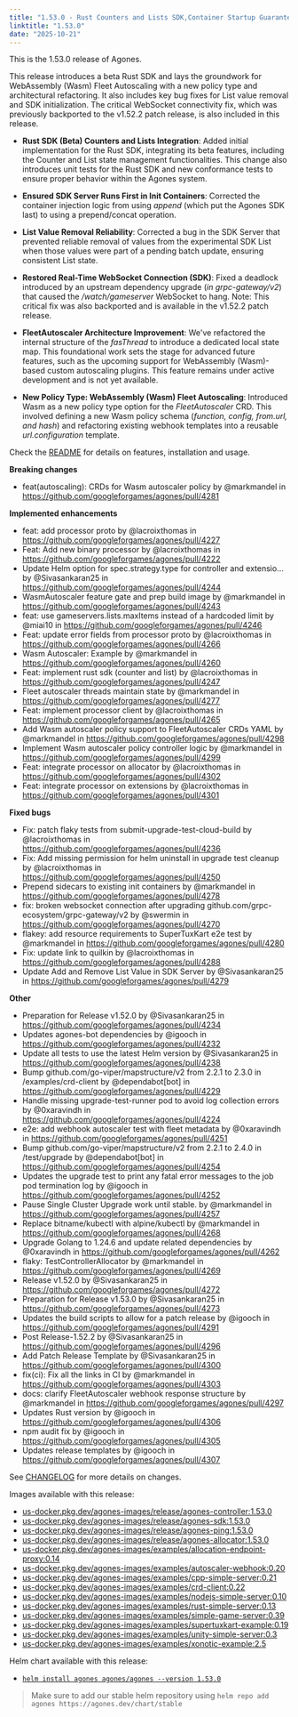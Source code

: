 ```yaml
---
title: "1.53.0 - Rust Counters and Lists SDK,Container Startup Guarantees, and More!"
linktitle: "1.53.0"
date: "2025-10-21"
---
```


This is the 1.53.0 release of Agones.

This release introduces a beta Rust SDK and lays the groundwork for WebAssembly (Wasm) Fleet Autoscaling with a new policy type and architectural refactoring. It also includes key bug fixes for List value removal and SDK initialization. The critical WebSocket connectivity fix, which was previously backported to the v1.52.2 patch release, is also included in this release.

- **Rust SDK (Beta) Counters and Lists Integration**: Added initial implementation for the Rust SDK, integrating its beta features, including the Counter and List state management functionalities. This change also introduces unit tests for the Rust SDK and new conformance tests to ensure proper behavior within the Agones system. 

- **Ensured SDK Server Runs First in Init Containers**: Corrected the container injection logic from using *append* (which put the Agones SDK last) to using a prepend/concat operation.

- **List Value Removal Reliability**: Corrected a bug in the SDK Server that prevented reliable removal of values from the experimental SDK List when those values were part of a pending batch update, ensuring consistent List state.

- **Restored Real-Time WebSocket Connection (SDK)**: Fixed a deadlock introduced by an upstream dependency upgrade (*in grpc-gateway/v2*) that caused the */watch/gameserver* WebSocket to hang.
Note: This critical fix was also backported and is available in the v1.52.2 patch release.

- **FleetAutoscaler Architecture Improvement**: We've refactored the internal structure of the *fasThread* to introduce a dedicated local state map. This foundational work sets the stage for advanced future features, such as the upcoming support for WebAssembly (Wasm)-based custom autoscaling plugins. This feature remains under active development and is not yet available.

- **New Policy Type: WebAssembly (Wasm) Fleet Autoscaling**:  Introduced Wasm as a new policy type option for the *FleetAutoscaler* CRD. This involved defining a new Wasm policy schema (*function, config, from.url, and hash*) and refactoring existing webhook templates into a reusable *url.configuration* template.

Check the <a href="https://github.com/googleforgames/agones/tree/release-1.53.0" data-proofer-ignore>README</a> for details on features, installation and usage.

**Breaking changes**
* feat(autoscaling): CRDs for Wasm autoscaler policy by @markmandel in https://github.com/googleforgames/agones/pull/4281

**Implemented enhancements**
* feat: add processor proto  by @lacroixthomas in https://github.com/googleforgames/agones/pull/4227
* Feat: Add new binary processor by @lacroixthomas in https://github.com/googleforgames/agones/pull/4222
* Update Helm option for spec.strategy.type for controller and extensio… by @Sivasankaran25 in https://github.com/googleforgames/agones/pull/4244
* WasmAutoscaler feature gate and prep build image by @markmandel in https://github.com/googleforgames/agones/pull/4243
* feat: use gameservers.lists.maxItems instead of a hardcoded limit by @miai10 in https://github.com/googleforgames/agones/pull/4246
* Feat: update error fields from processor proto by @lacroixthomas in https://github.com/googleforgames/agones/pull/4266
* Wasm Autoscaler: Example by @markmandel in https://github.com/googleforgames/agones/pull/4260
* Feat: implement rust sdk (counter and list) by @lacroixthomas in https://github.com/googleforgames/agones/pull/4247
* Fleet autoscaler threads maintain state by @markmandel in https://github.com/googleforgames/agones/pull/4277
* Feat: implement processor client by @lacroixthomas in https://github.com/googleforgames/agones/pull/4265
* Add Wasm autoscaler policy support to FleetAutoscaler CRDs YAML by @markmandel in https://github.com/googleforgames/agones/pull/4298
* Implement Wasm autoscaler policy controller logic by @markmandel in https://github.com/googleforgames/agones/pull/4299
* Feat: integrate processor on allocator by @lacroixthomas in https://github.com/googleforgames/agones/pull/4302
* Feat: integrate processor on extensions by @lacroixthomas in https://github.com/googleforgames/agones/pull/4301

**Fixed bugs**
* Fix: patch flaky tests from submit-upgrade-test-cloud-build by @lacroixthomas in https://github.com/googleforgames/agones/pull/4236
* Fix: Add missing permission for helm uninstall in upgrade test cleanup by @lacroixthomas in https://github.com/googleforgames/agones/pull/4250
* Prepend sidecars to existing init containers by @markmandel in https://github.com/googleforgames/agones/pull/4278
* fix: broken websocket connection after upgrading github.com/grpc-ecosystem/grpc-gateway/v2 by @swermin in https://github.com/googleforgames/agones/pull/4270
* flakey: add resource requirements to SuperTuxKart e2e test by @markmandel in https://github.com/googleforgames/agones/pull/4280
* Fix: update link to quilkin by @lacroixthomas in https://github.com/googleforgames/agones/pull/4288
* Update Add and Remove List Value in SDK Server by @Sivasankaran25 in https://github.com/googleforgames/agones/pull/4279

**Other**
* Preparation for Release v1.52.0 by @Sivasankaran25 in https://github.com/googleforgames/agones/pull/4234
* Updates agones-bot dependencies by @igooch in https://github.com/googleforgames/agones/pull/4232
* Update all tests to use the latest Helm version by @Sivasankaran25 in https://github.com/googleforgames/agones/pull/4238
* Bump github.com/go-viper/mapstructure/v2 from 2.2.1 to 2.3.0 in /examples/crd-client by @dependabot[bot] in https://github.com/googleforgames/agones/pull/4229
* Handle missing upgrade-test-runner pod to avoid log collection errors by @0xaravindh in https://github.com/googleforgames/agones/pull/4224
* e2e: add webhook autoscaler test with fleet metadata  by @0xaravindh in https://github.com/googleforgames/agones/pull/4251
* Bump github.com/go-viper/mapstructure/v2 from 2.2.1 to 2.4.0 in /test/upgrade by @dependabot[bot] in https://github.com/googleforgames/agones/pull/4254
* Updates the upgrade test to print any fatal error messages to the job pod termination log by @igooch in https://github.com/googleforgames/agones/pull/4252
* Pause Single Cluster Upgrade work until stable. by @markmandel in https://github.com/googleforgames/agones/pull/4257
* Replace bitname/kubectl with alpine/kubectl by @markmandel in https://github.com/googleforgames/agones/pull/4268
* Upgrade Golang to 1.24.6 and update related dependencies by @0xaravindh in https://github.com/googleforgames/agones/pull/4262
* flaky: TestControllerAllocator by @markmandel in https://github.com/googleforgames/agones/pull/4269
* Release v1.52.0 by @Sivasankaran25 in https://github.com/googleforgames/agones/pull/4272
* Preparation for Release v1.53.0 by @Sivasankaran25 in https://github.com/googleforgames/agones/pull/4273
* Updates the build scripts to allow for a patch release by @igooch in https://github.com/googleforgames/agones/pull/4291
* Post Release-1.52.2 by @Sivasankaran25 in https://github.com/googleforgames/agones/pull/4296
* Add Patch Release Template by @Sivasankaran25 in https://github.com/googleforgames/agones/pull/4300
* fix(ci): Fix all the links in CI by @markmandel in https://github.com/googleforgames/agones/pull/4303
* docs: clarify FleetAutoscaler webhook response structure by @markmandel in https://github.com/googleforgames/agones/pull/4297
* Updates Rust version by @igooch in https://github.com/googleforgames/agones/pull/4306
* npm audit fix by @igooch in https://github.com/googleforgames/agones/pull/4305
* Updates release templates by @igooch in https://github.com/googleforgames/agones/pull/4307

See <a href="https://github.com/googleforgames/agones/blob/release-1.53.0/CHANGELOG.md" data-proofer-ignore>CHANGELOG</a> for more details on changes.

Images available with this release:

- [us-docker.pkg.dev/agones-images/release/agones-controller:1.53.0](https://us-docker.pkg.dev/agones-images/release/agones-controller:1.53.0)
- [us-docker.pkg.dev/agones-images/release/agones-sdk:1.53.0](https://us-docker.pkg.dev/agones-images/release/agones-sdk:1.53.0)
- [us-docker.pkg.dev/agones-images/release/agones-ping:1.53.0](https://us-docker.pkg.dev/agones-images/release/agones-ping:1.53.0)
- [us-docker.pkg.dev/agones-images/release/agones-allocator:1.53.0](https://us-docker.pkg.dev/agones-images/release/agones-allocator:1.53.0)
- [us-docker.pkg.dev/agones-images/examples/allocation-endpoint-proxy:0.14](https://us-docker.pkg.dev/agones-images/examples/allocation-endpoint-proxy:0.14)
- [us-docker.pkg.dev/agones-images/examples/autoscaler-webhook:0.20](https://us-docker.pkg.dev/agones-images/examples/autoscaler-webhook:0.20)
- [us-docker.pkg.dev/agones-images/examples/cpp-simple-server:0.21](https://us-docker.pkg.dev/agones-images/examples/cpp-simple-server:0.21)
- [us-docker.pkg.dev/agones-images/examples/crd-client:0.22](https://us-docker.pkg.dev/agones-images/examples/crd-client:0.22)
- [us-docker.pkg.dev/agones-images/examples/nodejs-simple-server:0.10](https://us-docker.pkg.dev/agones-images/examples/nodejs-simple-server:0.10)
- [us-docker.pkg.dev/agones-images/examples/rust-simple-server:0.13](https://us-docker.pkg.dev/agones-images/examples/rust-simple-server:0.13)
- [us-docker.pkg.dev/agones-images/examples/simple-game-server:0.39](https://us-docker.pkg.dev/agones-images/examples/simple-game-server:0.39)
- [us-docker.pkg.dev/agones-images/examples/supertuxkart-example:0.19](https://us-docker.pkg.dev/agones-images/examples/supertuxkart-example:0.19)
- [us-docker.pkg.dev/agones-images/examples/unity-simple-server:0.3](https://us-docker.pkg.dev/agones-images/examples/unity-simple-server:0.3)
- [us-docker.pkg.dev/agones-images/examples/xonotic-example:2.5](https://us-docker.pkg.dev/agones-images/examples/xonotic-example:2.5)

Helm chart available with this release:

- <a href="https://agones.dev/chart/stable/agones-1.53.0.tgz" data-proofer-ignore>
  <code>helm install agones agones/agones --version 1.53.0</code></a>

> Make sure to add our stable helm repository using `helm repo add agones https://agones.dev/chart/stable`